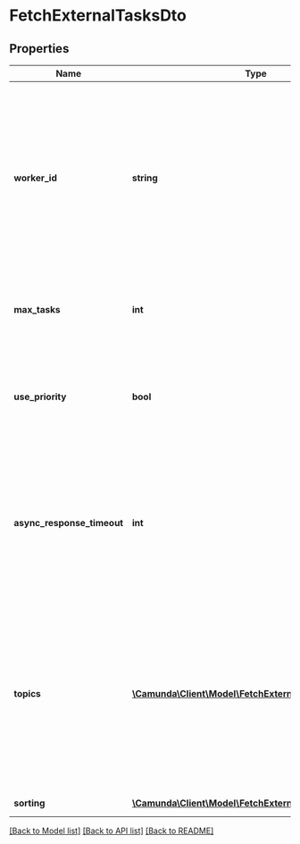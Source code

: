 # FetchExternalTasksDto

## Properties
Name | Type | Description | Notes
------------ | ------------- | ------------- | -------------
**worker_id** | **string** | **Mandatory.** The id of the worker on which behalf tasks are fetched. The returned tasks are locked for that worker and can only be completed when providing the same worker id. | 
**max_tasks** | **int** | **Mandatory.** The maximum number of tasks to return. | 
**use_priority** | **bool** | A &#x60;boolean&#x60; value, which indicates whether the task should be fetched based on its priority or arbitrarily. | [optional] 
**async_response_timeout** | **int** | The [Long Polling](https://docs.camunda.org/manual/7.21/user-guide/process-engine/external-tasks/#long-polling-to-fetch-and-lock-external-tasks) timeout in milliseconds.  **Note:** The value cannot be set larger than 1.800.000 milliseconds (corresponds to 30 minutes). | [optional] 
**topics** | [**\Camunda\Client\Model\FetchExternalTaskTopicDto[]**](FetchExternalTaskTopicDto.md) | A JSON array of topic objects for which external tasks should be fetched. The returned tasks may be arbitrarily distributed among these topics. Each topic object has the following properties: | [optional] 
**sorting** | [**\Camunda\Client\Model\FetchExternalTasksDtoSorting[]**](FetchExternalTasksDtoSorting.md) | Apply sorting of the result | [optional] 

[[Back to Model list]](../../README.md#documentation-for-models) [[Back to API list]](../../README.md#documentation-for-api-endpoints) [[Back to README]](../../README.md)

